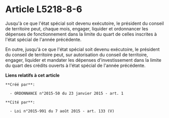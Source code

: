 # Article L5218-8-6

Jusqu'à ce que l'état spécial soit devenu exécutoire, le président du conseil de territoire peut, chaque mois, engager,
liquider et ordonnancer les dépenses de fonctionnement dans la limite du quart de celles inscrites à l'état spécial de
l'année précédente. 

En outre, jusqu'à ce que l'état spécial soit devenu exécutoire, le président du conseil de territoire peut, sur autorisation
du conseil de territoire, engager, liquider et mandater les dépenses d'investissement dans la limite du quart des crédits
ouverts à l'état spécial de l'année précédente.

**Liens relatifs à cet article**

	**Créé par**:

	  - ORDONNANCE n°2015-50 du 23 janvier 2015 - art. 1

	**Cité par**:

	  - Loi n°2015-991 du 7 août 2015 - art. 133 (V)
